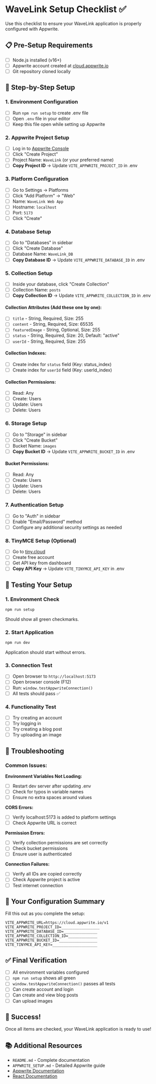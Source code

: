 # WaveLink Setup Checklist ✅

Use this checklist to ensure your WaveLink application is properly configured with Appwrite.

## 📋 Pre-Setup Requirements

- [ ] Node.js installed (v16+)
- [ ] Appwrite account created at [cloud.appwrite.io](https://cloud.appwrite.io)
- [ ] Git repository cloned locally

## 🔧 Step-by-Step Setup

### 1. Environment Configuration
- [ ] Run `npm run setup` to create .env file
- [ ] Open `.env` file in your editor
- [ ] Keep this file open while setting up Appwrite

### 2. Appwrite Project Setup
- [ ] Log in to [Appwrite Console](https://cloud.appwrite.io)
- [ ] Click "Create Project"
- [ ] Project Name: `WaveLink` (or your preferred name)
- [ ] **Copy Project ID** → Update `VITE_APPWRITE_PROJECT_ID` in .env

### 3. Platform Configuration
- [ ] Go to Settings → Platforms
- [ ] Click "Add Platform" → "Web"
- [ ] Name: `WaveLink Web App`
- [ ] Hostname: `localhost`
- [ ] Port: `5173`
- [ ] Click "Create"

### 4. Database Setup
- [ ] Go to "Databases" in sidebar
- [ ] Click "Create Database"
- [ ] Database Name: `WaveLink_DB`
- [ ] **Copy Database ID** → Update `VITE_APPWRITE_DATABASE_ID` in .env

### 5. Collection Setup
- [ ] Inside your database, click "Create Collection"
- [ ] Collection Name: `posts`
- [ ] **Copy Collection ID** → Update `VITE_APPWRITE_COLLECTION_ID` in .env

#### Collection Attributes (Add these one by one):
- [ ] `title` - String, Required, Size: 255
- [ ] `content` - String, Required, Size: 65535
- [ ] `featuredImage` - String, Optional, Size: 255
- [ ] `status` - String, Required, Size: 20, Default: "active"
- [ ] `userId` - String, Required, Size: 255

#### Collection Indexes:
- [ ] Create index for `status` field (Key: status_index)
- [ ] Create index for `userId` field (Key: userId_index)

#### Collection Permissions:
- [ ] Read: Any
- [ ] Create: Users
- [ ] Update: Users
- [ ] Delete: Users

### 6. Storage Setup
- [ ] Go to "Storage" in sidebar
- [ ] Click "Create Bucket"
- [ ] Bucket Name: `images`
- [ ] **Copy Bucket ID** → Update `VITE_APPWRITE_BUCKET_ID` in .env

#### Bucket Permissions:
- [ ] Read: Any
- [ ] Create: Users
- [ ] Update: Users
- [ ] Delete: Users

### 7. Authentication Setup
- [ ] Go to "Auth" in sidebar
- [ ] Enable "Email/Password" method
- [ ] Configure any additional security settings as needed

### 8. TinyMCE Setup (Optional)
- [ ] Go to [tiny.cloud](https://www.tiny.cloud)
- [ ] Create free account
- [ ] Get API key from dashboard
- [ ] **Copy API Key** → Update `VITE_TINYMCE_API_KEY` in .env

## 🧪 Testing Your Setup

### 1. Environment Check
```bash
npm run setup
```
Should show all green checkmarks.

### 2. Start Application
```bash
npm run dev
```
Application should start without errors.

### 3. Connection Test
- [ ] Open browser to `http://localhost:5173`
- [ ] Open browser console (F12)
- [ ] Run: `window.testAppwriteConnection()`
- [ ] All tests should pass ✅

### 4. Functionality Test
- [ ] Try creating an account
- [ ] Try logging in
- [ ] Try creating a blog post
- [ ] Try uploading an image

## 🐛 Troubleshooting

### Common Issues:

**Environment Variables Not Loading:**
- [ ] Restart dev server after updating .env
- [ ] Check for typos in variable names
- [ ] Ensure no extra spaces around values

**CORS Errors:**
- [ ] Verify localhost:5173 is added to platform settings
- [ ] Check Appwrite URL is correct

**Permission Errors:**
- [ ] Verify collection permissions are set correctly
- [ ] Check bucket permissions
- [ ] Ensure user is authenticated

**Connection Failures:**
- [ ] Verify all IDs are copied correctly
- [ ] Check Appwrite project is active
- [ ] Test internet connection

## 📝 Your Configuration Summary

Fill this out as you complete the setup:

```
VITE_APPWRITE_URL=https://cloud.appwrite.io/v1
VITE_APPWRITE_PROJECT_ID=_________________
VITE_APPWRITE_DATABASE_ID=_______________
VITE_APPWRITE_COLLECTION_ID=_____________
VITE_APPWRITE_BUCKET_ID=_________________
VITE_TINYMCE_API_KEY=____________________
```

## ✅ Final Verification

- [ ] All environment variables configured
- [ ] `npm run setup` shows all green
- [ ] `window.testAppwriteConnection()` passes all tests
- [ ] Can create account and login
- [ ] Can create and view blog posts
- [ ] Can upload images

## 🎉 Success!

Once all items are checked, your WaveLink application is ready to use!

## 📚 Additional Resources

- `README.md` - Complete documentation
- `APPWRITE_SETUP.md` - Detailed Appwrite guide
- [Appwrite Documentation](https://appwrite.io/docs)
- [React Documentation](https://react.dev)
